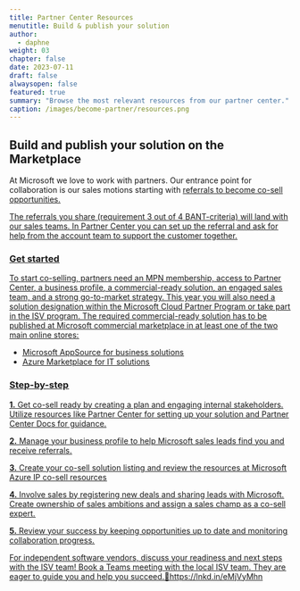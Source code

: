 ```yaml
---
title: Partner Center Resources
menutitle: Build & publish your solution
author: 
  - daphne
weight: 03
chapter: false
date: 2023-07-11
draft: false
alwaysopen: false
featured: true
summary: "Browse the most relevant resources from our partner center."
caption: /images/become-partner/resources.png
---
```

## Build and publish your solution on the Marketplace

At Microsoft we love to work with partners. Our entrance point for collaboration is our sales motions starting with [<u>referrals<u>](https://learn.microsoft.com/en-us/partner-center/referrals "https://learn.microsoft.com/en-us/partner-center/referrals") to become co-sell opportunities.

The referrals you share (requirement 3 out of 4 BANT-criteria) will land with our sales teams. In Partner Center you can set up the referral and [<u>ask for help from the account team to support the customer together<u>](https://learn.microsoft.com/en-us/partner-center/co-sell-overview "https://learn.microsoft.com/en-us/partner-center/co-sell-overview").

### Get started
To start co-selling, partners need an MPN membership, access to [<u>Partner Center<u>](https://partner.microsoft.com/en-us/ "https://partner.microsoft.com/en-us/"), a [<u>business profile<u>](https://learn.microsoft.com/en-us/partner-center/create-a-marketing-profile "https://learn.microsoft.com/en-us/partner-center/create-a-marketing-profile"), a [<u>commercial-ready solution<u>](https://learn.microsoft.com/en-us/partner-center/co-sell-configure "https://learn.microsoft.com/en-us/partner-center/co-sell-configure"), an engaged sales team, and a strong go-to-market strategy. This year you will also need a solution designation within the Microsoft Cloud Partner Program or take part in the [<u>ISV program<u>](https://partner.microsoft.com/en-us/asset/collection/independent-software-vendor-resources#/ "https://partner.microsoft.com/en-us/asset/collection/independent-software-vendor-resources#/"). The required commercial-ready solution has to be [<u>published<u>](https://learn.microsoft.com/en-us/partner-center/marketplace/publisher-guide-by-offer-type "https://learn.microsoft.com/en-us/partner-center/marketplace/publisher-guide-by-offer-type") at Microsoft commercial marketplace in at least one of the two main online stores:

-   [<u>Microsoft AppSource<u>](https://appsource.microsoft.com/ "https://appsource.microsoft.com/") for business solutions
-   [<u>Azure Marketplace<u>](https://azuremarketplace.microsoft.com/ "https://azuremarketplace.microsoft.com/") for IT solutions

### Step-by-step
**1.**  Get co-sell ready by creating a plan and engaging internal stakeholders. Utilize resources like Partner Center for setting up your solution and Partner Center Docs for guidance.

**2.**  Manage your [<u>business profile<u>](https://learn.microsoft.com/en-us/partner-center/create-a-marketing-profile "https://learn.microsoft.com/en-us/partner-center/create-a-marketing-profile") to help Microsoft sales leads find you and receive [<u>referrals<u>](https://learn.microsoft.com/en-us/partner-center/referrals "https://learn.microsoft.com/en-us/partner-center/referrals").

**3.** Create your [<u>co-sell solution listing<u>](https://learn.microsoft.com/en-us/partner-center/co-sell-configure "https://learn.microsoft.com/en-us/partner-center/co-sell-configure") and review the resources at [<u>Microsoft Azure IP co-sell resources<u>](https://partner.microsoft.com/en-us/asset/collection/microsoft-azure-ip-co-sell-resources#/ "https://partner.microsoft.com/en-us/asset/collection/microsoft-azure-ip-co-sell-resources#/")

**4.** Involve sales by registering new deals and sharing leads with Microsoft. Create ownership of sales ambitions and assign a sales champ as a co-sell expert.

**5.** Review your success by keeping opportunities up to date and monitoring collaboration progress.

For independent software vendors, discuss your readiness and next steps with the ISV team! Book a Teams meeting with the local ISV team. They are eager to guide you and help you succeed.🚀[<u>https://lnkd.in/eMjVyMhn<u>](https://lnkd.in/eMjVyMhn "https://lnkd.in/emjvymhn")